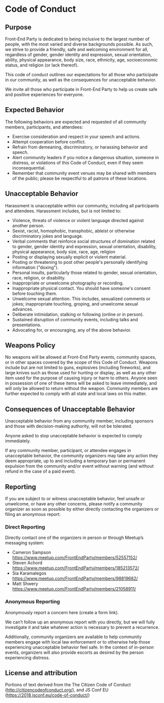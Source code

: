 # Code of Conduct

## Purpose

Front-End Party is dedicated to being inclusive to the largest number of people, with the most varied and diverse backgrounds possible. As such, we strive to provide a friendly, safe and welcoming environment for all, regardless of gender, gender identity and expression, sexual orientation, ability, physical appearance, body size, race, ethnicity, age, socioeconomic status, and religion (or lack thereof).

This code of conduct outlines our expectations for all those who participate in our community, as well as the consequences for unacceptable behavior.

We invite all those who participate in Front-End Party to help us create safe and positive experiences for everyone.

## Expected Behavior

The following behaviors are expected and requested of all community members, participants, and attendees:

- Exercise consideration and respect in your speech and actions.
- Attempt cooperation before conflict.
- Refrain from demeaning, discriminatory, or harassing behavior and speech.
- Alert community leaders if you notice a dangerous situation, someone in distress, or violations of this Code of Conduct, even if they seem inconsequential.
- Remember that community event venues may be shared with members of the public; please be respectful to all patrons of these locations.

## Unacceptable Behavior

Harassment is unacceptable within our community, including all participants and attendees. Harassment includes, but is not limited to:

- Violence, threats of violence or violent language directed against another person.
- Sexist, racist, homophobic, transphobic, ableist or otherwise discriminatory jokes and language.
- Verbal comments that reinforce social structures of domination related to gender, gender identity and expression, sexual orientation, disability, physical appearance, body size, race, age, religion
- Posting or displaying sexually explicit or violent material.
- Posting or threatening to post other people's personally identifying information ("doxing").
- Personal insults, particularly those related to gender, sexual orientation, race, religion, or disability.
- Inappropriate or unwelcome photography or recording.
- Inappropriate physical contact. You should have someone's consent before touching them.
- Unwelcome sexual attention. This includes, sexualized comments or jokes; inappropriate touching, groping, and unwelcome sexual advances.
- Deliberate intimidation, stalking or following (online or in person).
- Sustained disruption of community events, including talks and presentations.
- Advocating for, or encouraging, any of the above behavior.

## Weapons Policy

No weapons will be allowed at Front-End Party events, community spaces, or in other spaces covered by the scope of this Code of Conduct. Weapons include but are not limited to guns, explosives (including fireworks), and large knives such as those used for hunting or display, as well as any other item used for the purpose of causing injury or harm to others. Anyone seen in possession of one of these items will be asked to leave immediately, and will only be allowed to return without the weapon. Community members are further expected to comply with all state and local laws on this matter.

## Consequences of Unacceptable Behavior

Unacceptable behavior from any community member, including sponsors and those with decision-making authority, will not be tolerated.

Anyone asked to stop unacceptable behavior is expected to comply immediately.

If any community member, participant, or attendee engages in unacceptable behavior, the community organizers may take any action they deem appropriate, up to and including a temporary ban or permanent expulsion from the community and/or event without warning (and without refund in the case of a paid event).

## Reporting 

If you are subject to or witness unacceptable behavior, feel unsafe or unwelcome, or have any other concerns, please notify a community organizer as soon as possible by either directly contacting the organizers or filing an anonymous report:

### Direct Reporting

Directly contact one of the organizers in person or through Meetup’s messaging system:

- Cameron Sampson https://www.meetup.com/FrontEndParty/members/52557152/ 
- Steven Achord https://www.meetup.com/FrontEndParty/members/185213572/ 
- Sia Karamalegos https://www.meetup.com/FrontEndParty/members/98819682/ 
- Matt Shwery https://www.meetup.com/FrontEndParty/members/21058911/ 

### Anonymous Reporting

Anonymously report a concern here (create a form link). 

We can’t follow up an anonymous report with you directly, but we will fully investigate it and take whatever action is necessary to prevent a recurrence. 

Additionally, community organizers are available to help community members engage with local law enforcement or to otherwise help those experiencing unacceptable behavior feel safe. In the context of in-person events, organizers will also provide escorts as desired by the person experiencing distress.

## License and attribution

Portions of text derived from the The Citizen Code of Conduct (http://citizencodeofconduct.org/), and JS Conf EU (https://2018.jsconf.eu/code-of-conduct/) 


